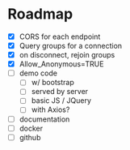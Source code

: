 
# Roadmap

- [x] CORS for each endpoint
- [x] Query groups for a connection
- [x] on disconnect, rejoin groups
- [x] Allow_Anonymous=TRUE
- [ ] demo code
	- [ ] w/ bootstrap
	- [ ] served by server
	- [ ] basic JS / JQuery
	- [ ] with Axios?
- [ ] documentation
- [ ] docker 
- [ ] github

